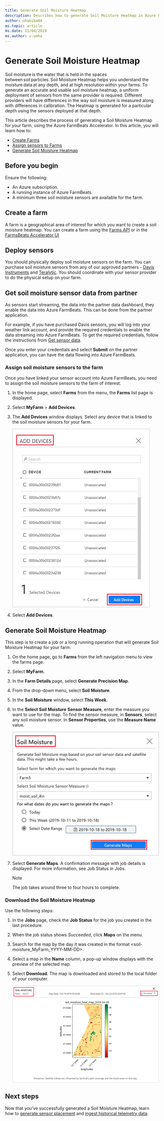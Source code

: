 ```yaml
---
title: Generate Soil Moisture Heatmap
description: Describes how to generate Soil Moisture Heatmap in Azure FarmBeats
author: uhabiba04
ms.topic: article
ms.date: 11/04/2019
ms.author: v-umha
---
```


# Generate Soil Moisture Heatmap

Soil moisture is the water that is held in the spaces between soil particles. Soil Moisture Heatmap helps you understand the moisture data at any depth, and at high resolution within your farms. To generate an accurate and usable soil moisture heatmap, a uniform deployment of sensors from the same provider is required. Different providers will have differences in the way soil moisture is measured along with differences in calibration. The Heatmap is generated for a particular depth using the sensors deployed at that depth.

This article describes the process of generating a Soil Moisture Heatmap for your farm, using the Azure FarmBeats Accelerator. In this article, you will learn how to:

- [Create Farms](#create-a-farm)
- [Assign sensors to Farms](#get-soil-moisture-sensor-data-from-partner)
- [Generate Soil Moisture Heatmap](#generate-soil-moisture-heatmap)

## Before you begin

Ensure the following:  

- An Azure subscription.
- A running instance of Azure FarmBeats.
- A minimum three soil moisture sensors are available for the farm.

## Create a farm

A farm is a geographical area of interest for which you want to create a soil moisture heatmap. You can create a farm using the [Farms API](https://aka.ms/FarmBeatsDatahubSwagger) or in the [FarmsBeats Accelerator UI](manage-farms.md#create-farms)

## Deploy sensors

You should physically deploy soil moisture sensors on the farm. You can purchase soil moisture sensors from any of our approved partners - [Davis Instruments](https://www.davisinstruments.com/product/enviromonitor-gateway/) and [Teralytic](https://teralytic.com/). You should coordinate with your sensor provider to do the physical setup on your farm.

## Get soil moisture sensor data from partner

As sensors start streaming, the data into the partner data dashboard, they enable the data into Azure FarmBeats. This can be done from the partner application.

For example, if you have purchased Davis sensors, you will log into your weather link account, and provide the required credentials to enable the data streaming into Azure FarmBeats. To get the required credentials, follow the instructions from [Get sensor data](get-sensor-data-from-sensor-partner.md#get-sensor-data-from-sensor-partners).

Once you enter your credentials and select **Submit** on the partner application, you can have the data flowing into Azure FarmBeats.

### Assign soil moisture sensors to the farm

Once you have linked your sensor account into Azure FarmBeats, you need to assign the soil moisture sensors to the farm of interest.

1.	In the home page, select **Farms** from the menu, the **Farms** list page is displayed.
2.	Select **MyFarm** > **Add Devices**.
3.	The **Add Devices** window displays. Select any device that is linked to the soil moisture sensors for your farm.

    ![Project Farm Beats](./media/get-sensor-data-from-sensor-partner/add-devices-1.png)

4. Select **Add Devices**.     

## Generate Soil Moisture Heatmap

This step is to create a job or a long running operation that will generate Soil Moisture Heatmap for your farm.

1.	On the home page, go to **Farms** from the left navigation menu to view the farms page.
2.	Select **MyFarm**.
3.	In the **Farm Details** page, select **Generate Precision Map**.
4.	From the drop-down menu, select **Soil Moisture**.
5.	In the **Soil Moisture** window, select **This Week**.
6.	In the **Select Soil Moisture** **Sensor Measure**, enter the measure you want to use for the map.
    To find the sensor measure, in **Sensors**, select any soil moisture sensor. In **Sensor Properties**, use the **Measure Name** value.

    ![Project Farm Beats](./media/get-sensor-data-from-sensor-partner/soil-moisture-1.png)


7.	Select **Generate Maps**.
    A confirmation message with job details is displayed. For more information, see Job Status in Jobs.

    >[!NOTE]
    > The job takes around three to four hours to complete.

### Download the Soil Moisture Heatmap

Use the following steps:

1. In the **Jobs** page, check the **Job Status** for the job you created in the last procedure.
2. When the job status shows *Succeeded*, click **Maps** on the menu.
3. Search for the map by the day it was created in the format <soil-moisture_MyFarm_YYYY-MM-DD>.
4. Select a map in the **Name** column, a pop-up window displays with the preview of the selected map.
5. Select **Download**. The map is downloaded and stored to the local folder of your computer.

    ![Project Farm Beats](./media/get-sensor-data-from-sensor-partner/download-soil-moisture-map-1.png)

## Next steps

Now that you’ve successfully generated a Soil Moisture Heatmap, learn how to [generate sensor placement](generate-maps.md#sensor-placement-map) and [ingest historical telemetry data](ingest-historical-telemetry-data.md). 

